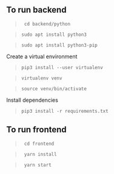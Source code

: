## To run backend

> ``` cd backend/python```

> ```sudo apt install python3```

> ```sudo apt install python3-pip```

Create a virtual environment

> ```pip3 install --user virtualenv```

> ```virtualenv venv```

> ```source venv/bin/activate```

Install dependencies

> ```pip3 install -r requirements.txt```


## To run frontend

> ``` cd frontend```

> ``` yarn install```

> ``` yarn start```
